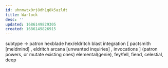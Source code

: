 ```yaml
---
id: uhnmwtx0rj8dh1q8k5azldt
title: Warlock
desc: ''
updated: 1686149829305
created: 1686149826915
---
```


subtype -> patron
hexblade hex/eldritch blast integration
  \[ pactsmith [meldmind]
  , eldritch arcana [unwanted inquiries]
  , invocations
  ]
(patron powers, or mutate existing ones)
elemental(genie), fey/fell, fiend, celestial, deep